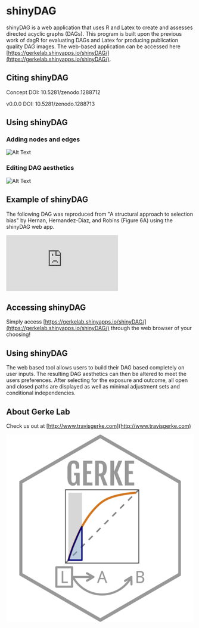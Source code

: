 # shinyDAG

shinyDAG is a web application that uses R and Latex to create and assesses directed acyclic graphs (DAGs). This program is built upon the previous work of dagR for evaluating DAGs and Latex for producing publication quality DAG images. The web-based application can be accessed here  [https://gerkelab.shinyapps.io/shinyDAG/](https://gerkelab.shinyapps.io/shinyDAG/).

## Citing shinyDAG

Concept DOI: 10.5281/zenodo.1288712

v0.0.0 DOI: 10.5281/zenodo.1288713

## Using shinyDAG

### Adding nodes and edges

![Alt Text](https://github.com/tgerke/ShinyDAG/raw/master/Figures/addNodeEdge.gif)

### Editing DAG aesthetics

![Alt Text](https://github.com/tgerke/ShinyDAG/raw/master/Figures/editEdge.gif)

## Example of shinyDAG

The following DAG was reproduced from "A structural approach to selection bias" by Hernan, Hernandez-Diaz, and Robins (Figure 6A) using the shinyDAG web app.

![alt text](https://github.com/tgerke/ShinyDAG/raw/master/Figures/example1.pdf "Hernan Example")

## Accessing shinyDAG 

Simply access [https://gerkelab.shinyapps.io/shinyDAG/](https://gerkelab.shinyapps.io/shinyDAG/) through the web browser of your choosing!

## Using shinyDAG 

The web based tool allows users to build their DAG based completely on user inputs. The resulting DAG aesthetics can then be altered to meet the users preferences. After selecting for the exposure and outcome, all open and closed paths are displayed as well as minimal adjustment sets and conditional independencies. 

## About Gerke Lab 

Check us out at [http://www.travisgerke.com](http://www.travisgerke.com)

![alt text](https://github.com/GerkeLab/hexLogoGerke/raw/master/GerkeLab-1200dpi-square.png "Gerke Logo")

<!--![Alt Text](https://media.giphy.com/media/vFKqnCdLPNOKc/giphy.gif)-->

